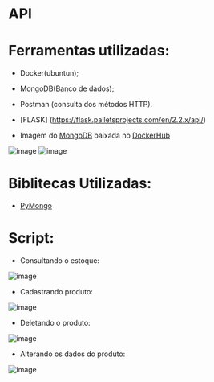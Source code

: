 # API

# Ferramentas utilizadas:

- Docker(ubuntun);
- MongoDB(Banco de dados);
- Postman (consulta dos métodos HTTP).
- [FLASK] (https://flask.palletsprojects.com/en/2.2.x/api/)

- Imagem do [MongoDB](https://hub.docker.com/_/mongo) baixada no [DockerHub](https://hub.docker.com/)

![image](https://user-images.githubusercontent.com/92878748/195913792-3e0024b7-ddd5-4753-b8a6-81e12a35de2a.png)
![image](https://user-images.githubusercontent.com/92878748/195913927-aafd4d93-b6eb-4a9d-a3f5-c9c9c28dbdc7.png)

# Biblitecas Utilizadas:
- [PyMongo](https://pypi.org/project/pymongo/)

# Script:

- Consultando o estoque:

![image](https://user-images.githubusercontent.com/92878748/195915369-12ea856f-2125-42f8-8aee-339f22ed7f20.png)

- Cadastrando produto:

![image](https://user-images.githubusercontent.com/92878748/195915136-1db403d8-f42a-44e8-9030-0868ca7e969a.png)

- Deletando o produto:

![image](https://user-images.githubusercontent.com/92878748/195915207-4f12bcca-7ff6-4920-a165-5098f981e7ed.png)


- Alterando os dados do produto:

![image](https://user-images.githubusercontent.com/92878748/195915275-43568a93-5a64-4d31-b3e3-de395010c2a5.png)

